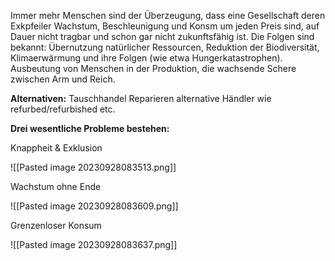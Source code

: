 Immer mehr Menschen sind der Überzeugung, dass eine Gesellschaft deren Exkpfeiler Wachstum, Beschleunigung und Konsm um jeden Preis sind, auf Dauer nicht tragbar und schon gar nicht zukunftsfähig ist. Die Folgen sind bekannt: Übernutzung natürlicher Ressourcen, Reduktion der Biodiversität, Klimaerwärmung und ihre Folgen (wie etwa Hungerkatastrophen). Ausbeutung von Menschen in der Produktion, die wachsende Schere zwischen Arm und Reich.

**Alternativen:**
Tauschhandel
Reparieren
alternative Händler wie refurbed/refurbished
etc.


**Drei wesentliche Probleme bestehen:**

Knappheit & Exklusion

![[Pasted image 20230928083513.png]]

Wachstum ohne Ende

![[Pasted image 20230928083609.png]]

Grenzenloser Konsum

![[Pasted image 20230928083637.png]]
